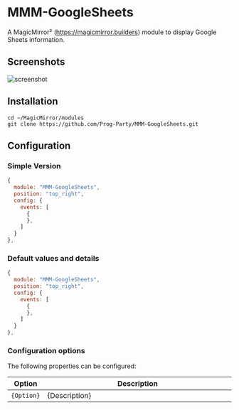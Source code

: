 # MMM-GoogleSheets
A MagicMirror² (https://magicmirror.builders) module to display Google Sheets information.

## Screenshots
![screenshot]()


## Installation
```shell
cd ~/MagicMirror/modules
git clone https://github.com/Prog-Party/MMM-GoogleSheets.git
```

## Configuration
### Simple Version
```javascript
{
  module: "MMM-GoogleSheets",
  position: "top_right",
  config: {
    events: [
      {
      },
    ]
  }
},
```
### Default values and details
```javascript
{
  module: "MMM-GoogleSheets",
  position: "top_right",
  config: {
    events: [
      {
      },
    ]
  }
},
```

### Configuration options

The following properties can be configured:


<table width="100%">
	<thead>
		<tr>
			<th>Option</th>
			<th width="100%">Description</th>
		</tr>
	</thead>
	<tbody>
		<tr>
			<td><code>{Option}</code></td>
			<td>{Description}</td>
		</tr>
  </tbody>
</table>
    
